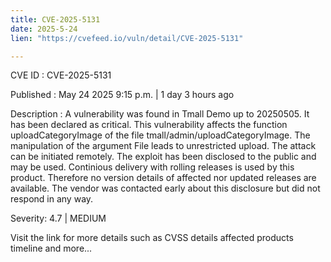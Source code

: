 ```yaml
---
title: CVE-2025-5131
date: 2025-5-24
lien: "https://cvefeed.io/vuln/detail/CVE-2025-5131"

---
```


CVE ID : CVE-2025-5131

Published :  May 24
2025
9:15 p.m. | 1 day
3 hours ago

Description : A vulnerability was found in Tmall Demo up to 20250505. It has been declared as critical. This vulnerability affects the function uploadCategoryImage of the file tmall/admin/uploadCategoryImage. The manipulation of the argument File leads to unrestricted upload. The attack can be initiated remotely. The exploit has been disclosed to the public and may be used. Continious delivery with rolling releases is used by this product. Therefore
no version details of affected nor updated releases are available. The vendor was contacted early about this disclosure but did not respond in any way.

Severity: 4.7 | MEDIUM

Visit the link for more details
such as CVSS details
affected products
timeline
and more...
